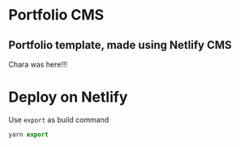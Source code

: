 # Portfolio CMS

## Portfolio template, made using Netlify CMS

Chara was here!!!

# Deploy on Netlify

Use `export` as build command

```js
yarn export
```
